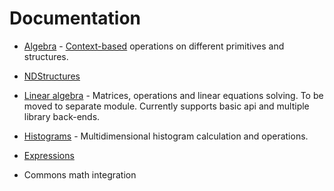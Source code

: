 # Documentation

* [Algebra](algebra.md) - [Context-based](contexts.md) operations on different primitives and structures.

* [NDStructures](nd-structure.md)

* [Linear algebra](linear.md) - Matrices, operations and linear equations solving. To be moved to separate module. Currently supports basic
api and multiple library back-ends.

* [Histograms](histograms.md) - Multidimensional histogram calculation and operations.

* [Expressions](expressions.md)

* Commons math integration
